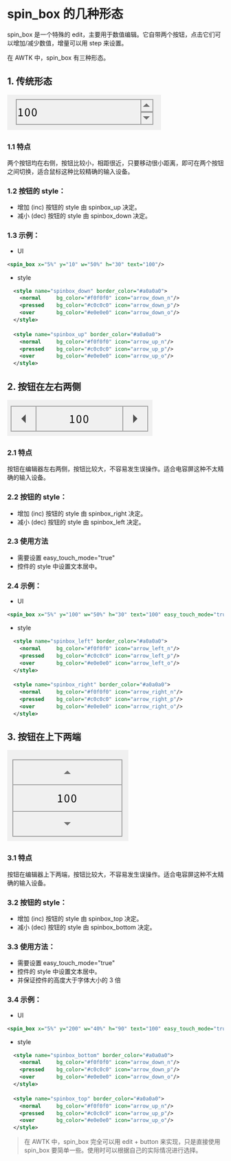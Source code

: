 # spin_box 的几种形态

spin_box 是一个特殊的 edit，主要用于数值编辑。它自带两个按钮，点击它们可以增加/减少数值，增量可以用 step 来设置。

在 AWTK 中，spin\_box 有三种形态。

## 1. 传统形态

![](images/spin_box_1.png)

### 1.1 特点

两个按钮均在右侧，按钮比较小，相距很近，只要移动很小距离，即可在两个按钮之间切换，适合鼠标这种比较精确的输入设备。

### 1.2 按钮的 style：

* 增加 (inc) 按钮的 style 由 spinbox_up 决定。
* 减小 (dec) 按钮的 style 由 spinbox_down 决定。

### 1.3 示例：

* UI

```xml
<spin_box x="5%" y="10" w="50%" h="30" text="100"/>
```

* style

```xml
  <style name="spinbox_down" border_color="#a0a0a0">
    <normal     bg_color="#f0f0f0" icon="arrow_down_n"/>
    <pressed    bg_color="#c0c0c0" icon="arrow_down_p"/>
    <over       bg_color="#e0e0e0" icon="arrow_down_o"/>
  </style>

  <style name="spinbox_up" border_color="#a0a0a0">
    <normal     bg_color="#f0f0f0" icon="arrow_up_n"/>
    <pressed    bg_color="#c0c0c0" icon="arrow_up_p"/>
    <over       bg_color="#e0e0e0" icon="arrow_up_o"/>
  </style>
```

## 2. 按钮在左右两侧

![](images/spin_box_2.png)

### 2.1 特点

按钮在编辑器左右两侧，按钮比较大，不容易发生误操作。适合电容屏这种不太精确的输入设备。

### 2.2 按钮的 style：

* 增加 (inc) 按钮的 style 由 spinbox_right 决定。
* 减小 (dec) 按钮的 style 由 spinbox_left 决定。

### 2.3 使用方法

* 需要设置 easy\_touch\_mode="true" 
* 控件的 style 中设置文本居中。

### 2.4 示例：

* UI

```xml
<spin_box x="5%" y="100" w="50%" h="30" text="100" easy_touch_mode="true" style="center"/>
```

* style

```xml
  <style name="spinbox_left" border_color="#a0a0a0">
    <normal     bg_color="#f0f0f0" icon="arrow_left_n"/>
    <pressed    bg_color="#c0c0c0" icon="arrow_left_p"/>
    <over       bg_color="#e0e0e0" icon="arrow_left_o"/>
  </style>
  
  <style name="spinbox_right" border_color="#a0a0a0">
    <normal     bg_color="#f0f0f0" icon="arrow_right_n"/>
    <pressed    bg_color="#c0c0c0" icon="arrow_right_p"/>
    <over       bg_color="#e0e0e0" icon="arrow_right_o"/>
  </style>
```

## 3. 按钮在上下两端

![](images/spin_box_3.png)

### 3.1 特点

按钮在编辑器上下两端，按钮比较大，不容易发生误操作。适合电容屏这种不太精确的输入设备。

### 3.2 按钮的 style：

* 增加 (inc) 按钮的 style 由 spinbox_top 决定。
* 减小 (dec) 按钮的 style 由 spinbox_bottom 决定。

### 3.3 使用方法：

* 需要设置 easy\_touch\_mode="true" 
* 控件的 style 中设置文本居中。
* 并保证控件的高度大于字体大小的 3 倍

### 3.4 示例：

* UI

```xml
<spin_box x="5%" y="200" w="40%" h="90" text="100" easy_touch_mode="true" style="center"/>
```

* style

```xml
  <style name="spinbox_bottom" border_color="#a0a0a0">
    <normal     bg_color="#f0f0f0" icon="arrow_down_n"/>
    <pressed    bg_color="#c0c0c0" icon="arrow_down_p"/>
    <over       bg_color="#e0e0e0" icon="arrow_down_o"/>
  </style>

  <style name="spinbox_top" border_color="#a0a0a0">
    <normal     bg_color="#f0f0f0" icon="arrow_up_n"/>
    <pressed    bg_color="#c0c0c0" icon="arrow_up_p"/>
    <over       bg_color="#e0e0e0" icon="arrow_up_o"/>
  </style>
```

> 在 AWTK 中，spin\_box 完全可以用 edit + button 来实现，只是直接使用 spin\_box 要简单一些。使用时可以根据自己的实际情况进行选择。